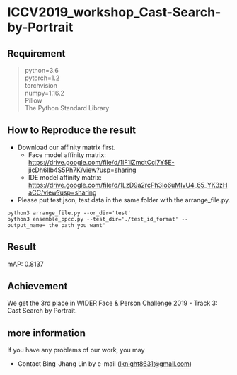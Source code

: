 # ICCV2019_workshop_Cast-Search-by-Portrait

## Requirement
> python=3.6  
> pytorch=1.2  
> torchvision  
> numpy=1.16.2  
> Pillow  
> The Python Standard Library  
  
## How to Reproduce the result

* Download our affinity matrix first.
  * Face model affinity matrix: https://drive.google.com/file/d/1IF1lZmdtCcj7Y5E-jicDh6llb4S5Ph7K/view?usp=sharing  
  * IDE model affinity matrix:  https://drive.google.com/file/d/1LzD9a2rcPh3Io6uMIvU4_65_YK3zHaCC/view?usp=sharing  
* Please put test.json, test data in the same folder with the arrange_file.py.

```
python3 arrange_file.py --or_dir='test'
python3 ensemble_ppcc.py --test_dir='./test_id_format' --output_name='the path you want'
```   

## Result

mAP: 0.8137

## Achievement

We get the 3rd place in WIDER Face & Person Challenge 2019 - Track 3: Cast Search by Portrait.

## more information
If you have any problems of our work, you may
* Contact Bing-Jhang Lin by e-mail (lknight8631@gmail.com)
